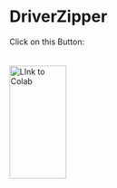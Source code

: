 # DriverZipper

Click on this Button:
</br>
</br>
</br>
<a href="https://colab.research.google.com/drive/16-lvQlk7PIhbYg9uULRY21-AXccpaYi4"><img src="https://img.icons8.com/?size=512&id=lOqoeP2Zy02f&format=png" alt="LInk to Colab" style="width:100px;height:200px;"></a>

